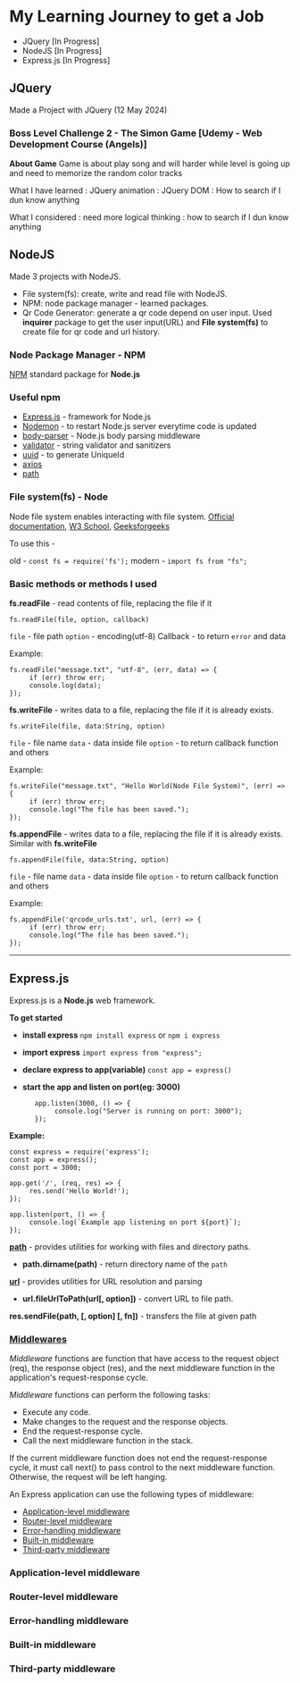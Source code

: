# My Learning Journey to get a Job

- JQuery [In Progress]
- NodeJS [In Progress]
- Express.js [In Progress]

## JQuery

Made a Project with JQuery (12 May 2024)

### Boss Level Challenge 2 - The Simon Game [Udemy - Web Development Course (Angels)]

**About Game**
Game is about play song and will harder while level is going up and need to memorize the random color tracks

What I have learned
: JQuery animation
: JQuery DOM
: How to search if I dun know anything

What I considered
: need more logical thinking
: how to search if I dun know anything

## NodeJS

Made 3 projects with NodeJS.

- File system(fs): create, write and read file with NodeJS.
- NPM: node package manager - learned packages.
- Qr Code Generator: generate a qr code depend on user input. Used **inquirer** package to get the user input(URL) and **File system(fs)** to create file for qr code and url history.

### Node Package Manager - NPM

[NPM](https://www.npmjs.com/) standard package for **Node.js**

### Useful npm

- [Express.js](https://expressjs.com/) - framework for Node.js
- [Nodemon](https://nodemon.io/) - to restart Node.js server everytime code is updated
- [body-parser](https://www.npmjs.com/package/body-parser) - Node.js body parsing middleware
- [validator](https://www.npmjs.com/package/validator) - string validator and sanitizers
- [uuid](https://www.npmjs.com/package/uuid) - to generate UniqueId
- [axios](https://www.npmjs.com/package/axios)
- [path](https://www.npmjs.com/package/path)

### File system(fs) - Node

Node file system enables interacting with file system.
[Official documentation](https://nodejs.org/api/fs.html), [W3 School](https://www.w3schools.com/nodejs/nodejs_filesystem.asp), [Geeksforgeeks](https://www.geeksforgeeks.org/node-js-file-system/)

To use this -

old - `const fs = require('fs');`
modern - `import fs from "fs";`

### Basic methods or methods I used

**fs.readFile** - read contents of file, replacing the file if it

`fs.readFile(file, option, callback)`

`file` <String> - file path
`option` - encoding(utf-8)
Callback - to return `error` and data

Example:

```
fs.readFile("message.txt", "utf-8", (err, data) => {
     if (err) throw err;
     console.log(data);
});
```

**fs.writeFile** - writes data to a file, replacing the file if it is already exists.

`fs.writeFile(file, data:String, option)`

`file` <String> - file name
`data` <String> - data inside file
`option` <Object> - to return callback function and others

Example:

```
fs.writeFile("message.txt", "Hello World(Node File System)", (err) => {
     if (err) throw err;
     console.log("The file has been saved.");
});
```

**fs.appendFile** - writes data to a file, replacing the file if it is already exists. Similar with **fs.writeFile**

`fs.appendFile(file, data:String, option)`

`file` <String> - file name
`data` <String> - data inside file
`option` <Object> - to return callback function and others

Example:

```
fs.appendFile('qrcode_urls.txt', url, (err) => {
     if (err) throw err;
     console.log("The file has been saved.");
});
```

---

## Express.js

Express.js is a **Node.js** web framework.

**To get started**

- **install express**
  `npm install express`
  or
  `npm i express`

- **import express**
  `import express from "express";`

- **declare express to app(variable)**
  `const app = express()`

- **start the app and listen on port(eg: 3000)**
  ```
     app.listen(3000, () => {
          console.log("Server is running on port: 3000");
     });
  ```

**Example:**

```
const express = require('express');
const app = express();
const port = 3000;

app.get('/', (req, res) => {
     res.send('Hello World!');
});

app.listen(port, () => {
     console.log(`Example app listening on port ${port}`);
});
```

**[path](https://nodejs.org/api/path.html)** - provides utilities for working with files and directory paths.

- **path.dirname(path)** - return directory name of the `path`

**[url](https://nodejs.org/api/url.html)** - provides utilities for URL resolution and parsing

- **url.fileUrlToPath(url[, option])** - convert URL to file path.

**res.sendFile(path, [, option] [, fn])** - transfers the file at given path

### [Middlewares](https://expressjs.com/en/guide/using-middleware.html)

_Middleware_ functions are function that have access to the request object (req), the response object (res), and the next middleware function in the application's request-response cycle.

_Middleware_ functions can perform the following tasks:

- Execute any code.
- Make changes to the request and the response objects.
- End the request-response cycle.
- Call the next middleware function in the stack.

If the current middleware function does not end the request-response cycle, it must call next() to pass control to the next middleware function. Otherwise, the request will be left hanging.

An Express application can use the following types of middleware:

<!-- - [Application-level middleware](https://expressjs.com/en/guide/using-middleware.html#middleware.application)
- [Router-level middleware](https://expressjs.com/en/guide/using-middleware.html#middleware.router)
- [Error-handling middleware](https://expressjs.com/en/guide/using-middleware.html#middleware.error-handling)
- [Built-in middleware](https://expressjs.com/en/guide/using-middleware.html#middleware.built-in)
- [Third-party middleware](https://expressjs.com/en/guide/using-middleware.html#middleware.third-party) -->

- [Application-level middleware](#application-level-middleware)
- [Router-level middleware](#router-level-middleware)
- [Error-handling middleware](#error-handling-middleware)
- [Built-in middleware](#built-in-middleware)
- [Third-party middleware](#third-party-middleware)

### Application-level middleware

### Router-level middleware

### Error-handling middleware

### Built-in middleware

### Third-party middleware
